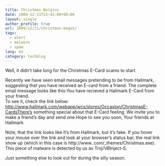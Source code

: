 ```yaml
---
title: Christmas Bo(g)us
date: 2009-12-21T22:41:00+00:00
layout: single
author_profile: true
url: 2009/12/21/christmas-bogus/
tags:
  - alert
  - malware
  - spam
lang: en
category: techblog
---
```

Well, it didn’t take long for the Christmas E-Card scams to start.

Recently we have seen email messages pretending to be from Hallmark, suggesting that you have received an E-card from a friend. The complete email message looks like this:You have recieved a Hallmark E-Card from your friend.  
To see it, check the link below:  
http://www.hallmark.com/webapp/wcs/stores/Occasion/ChristmasE-CardsThere’s something special about that E-Card feeling. We invite you to make a friend’s day and send one.Hope to see you soon, Your friends at Hallmark

Note, that the link looks like it’s from Hallmark, but it’s fake. If you hover your mouse over the link and look at your browser’s status bar, the real link show up (which in this case is http://www.<hidden>.com/_themes/Christmas.exe). This piece of malware is detected by us as Troj/VBInject-S.

Just something else to look out for during the silly season.

</hidden>